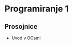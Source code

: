 # Programiranje 1

## Prosojnice

* [Uvod v OCaml](https://rawgit.com/matijapretnar/programiranje-1/master/ocaml-1-uvod/1-uvod-v-ocaml.html)
